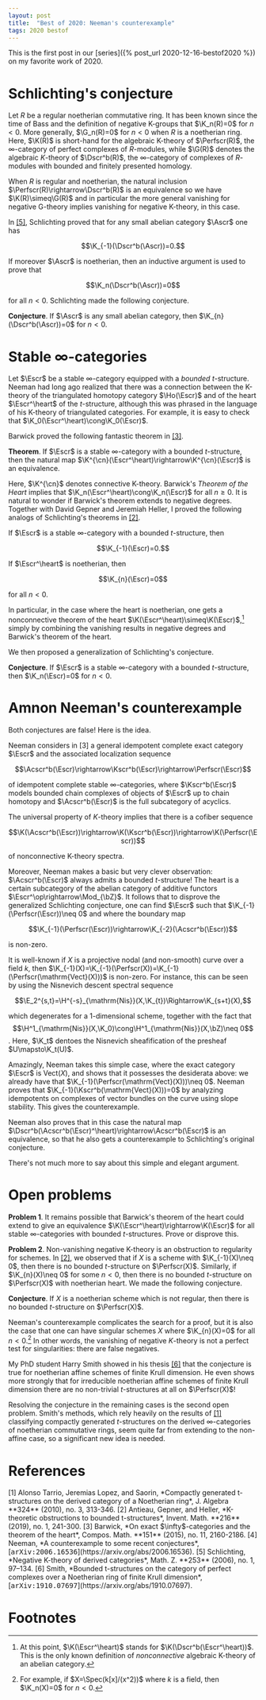 ```yaml
---
layout: post
title:  "Best of 2020: Neeman's counterexample"
tags: 2020 bestof
---
```

<div style="display:none">
$
\newcommand\A{\mathrm{A}}
\newcommand\E{\mathrm{E}}
\newcommand\G{\mathrm{G}}
\newcommand\H{\mathrm{H}}
\newcommand\K{\mathrm{K}}
\newcommand\L{\mathrm{L}}
\newcommand\M{\mathrm{M}}
\newcommand\Ascr{\mathcal{A}}
\newcommand\Cscr{\mathcal{C}}
\newcommand\Dscr{\mathcal{D}}
\newcommand\Escr{\mathcal{E}}
\newcommand\Kscr{\mathcal{K}}
\newcommand\Perfscr{\mathcal{P}\mathrm{erf}}
\newcommand\Acscr{\mathcal{A}\mathrm{c}}
\newcommand\heart{\heartsuit}
\newcommand\cn{\mathrm{cn}}
\newcommand\op{\mathrm{op}}
\newcommand\Ho{\mathrm{Ho}}
\newcommand\dR{\mathrm{dR}}
\newcommand\HH{\mathrm{HH}}
\newcommand\TC{\mathrm{TC}}
\newcommand{\bMap}{\mathbf{Map}}
\newcommand{\End}{\mathrm{End}}
\newcommand{\Mod}{\mathrm{Mod}}
\newcommand\bE{\mathbf{E}}
\newcommand\bZ{\mathbf{Z}}
\newcommand\bAM{\mathbf{AM}}
\newcommand\bLM{\mathbf{LM}}
\newcommand\Spec{\mathrm{Spec}}
$
</div>
This is the first post in our [series]({% post_url 2020-12-16-bestof2020 %}) on my favorite work of 2020.

# Schlichting's conjecture
Let $R$ be a regular noetherian commutative ring. It has been known since the
time of Bass and the definition of negative K-groups that $\K_n(R)=0$ for $n<0$. More generally, $\G_n(R)=0$ for $n<0$
when $R$ is a noetherian ring. Here, $\K(R)$ is short-hand for the algebraic
K-theory of $\Perfscr(R)$, the $\infty$-category of perfect complexes of
$R$-modules, while $\G(R)$ denotes the algebraic $K$-theory of $\Dscr^b(R)$,
the $\infty$-category of complexes of $R$-modules with bounded and finitely
presented homology.

When $R$ is regular and noetherian, the natural inclusion
$\Perfscr(R)\rightarrow\Dscr^b(R)$ is an equivalence so we have $\K(R)\simeq\G(R)$
and in particular the more general vanishing for negative G-theory implies
vanishing for negative K-theory, in this case.

In [\[5\]](#schlichting-negative), Schlichting proved that for any small abelian category
$\Ascr$ one has

$$\K_{-1}(\Dscr^b(\Ascr))=0.$$

If moreover $\Ascr$ is noetherian, then an inductive argument is used to prove
that

$$\K_n(\Dscr^b(\Ascr))=0$$

for all $n<0$.
Schlichting made the following conjecture.

**Conjecture**. If $\Ascr$ is any small abelian category, then
$\K_{n}(\Dscr^b(\Ascr))=0$ for $n<0$.



# Stable $\infty$-categories
Let $\Escr$ be a stable $\infty$-category equipped with a *bounded* $t$-structure. Neeman had long ago realized that there was a
connection between the K-theory of the triangulated homotopy category
$\Ho(\Escr)$ and of the heart $\Escr^\heart$ of the $t$-structure, although
this was phrased in the language of his K-theory of triangulated categories.
For example, it is easy to check that $\K_0(\Escr^\heart)\cong\K_0(\Escr)$.

Barwick proved the following fantastic theorem in [\[3\]](#barwick-negative).

**Theorem**. If $\Escr$ is a stable $\infty$-category with a bounded
$t$-structure, then the natural map
$\K^{\cn}(\Escr^\heart)\rightarrow\K^{\cn}(\Escr)$ is an equivalence.

Here, $\K^{\cn}$ denotes connective K-theory. Barwick's *Theorem of the Heart*
implies that $\K_n(\Escr^\heart)\cong\K_n(\Escr)$ for all $n\geq 0$.
It is natural to wonder if Barwick's theorem extends to negative degrees.
Together with David Gepner and Jeremiah Heller, I proved the following analogs
of Schlichting's theorems in [\[2\]](#agh).

If $\Escr$ is a stable $\infty$-category with a bounded $t$-structure, then

$$\K_{-1}(\Escr)=0.$$

If $\Escr^\heart$ is noetherian, then

$$\K_{n}(\Escr)=0$$

for all $n<0$.

In particular, in the case where the heart is noetherian, one gets a
nonconnective theorem of the heart $\K(\Escr^\heart)\simeq\K(\Escr)$,[^1] simply by
combining the vanishing results in negative degrees and Barwick's theorem of
the heart.

We then proposed a generalization of Schlichting's conjecture.

**Conjecture**. If $\Escr$ is a stable $\infty$-category with a bounded
$t$-structure, then $\K_n(\Escr)=0$ for $n<0$.



# Amnon Neeman's counterexample
Both conjectures are false! Here is the idea.

Neeman considers in [3] a general idempotent complete exact category $\Escr$ and the
associated localization sequence

$$\Acscr^b(\Escr)\rightarrow\Kscr^b(\Escr)\rightarrow\Perfscr(\Escr)$$

of idempotent complete stable $\infty$-categories, where $\Kscr^b(\Escr)$
models bounded chain complexes of objects of $\Escr$ up to chain homotopy and
$\Acscr^b(\Escr)$ is the full subcategory of acyclics.

The universal property of $K$-theory implies that there is a cofiber sequence

$$\K(\Acscr^b(\Escr))\rightarrow\K(\Kscr^b(\Escr))\rightarrow\K(\Perfscr(\Escr))$$

of nonconnective K-theory spectra.

Moreover, Neeman makes a basic but very clever observation: $\Acscr^b(\Escr)$
always admits a bounded $t$-structure! The heart is a certain subcategory of
the abelian category of additive functors $\Escr^\op\rightarrow\Mod_{\bZ}$.
It follows that to disprove the generalized Schlichting conjecture, one can
find $\Escr$ such that $\K_{-1}(\Perfscr(\Escr))\neq 0$ and where the boundary
map

$$\K_{-1}(\Perfscr(\Escr))\rightarrow\K_{-2}(\Acscr^b(\Escr))$$

is non-zero.

It is well-known if $X$ is a projective nodal (and non-smooth) curve over a
field $k$, then $\K_{-1}(X)=\K_{-1}(\Perfscr(X))=\K_{-1}(\Perfscr(\mathrm{Vect}(X)))$
is non-zero. For instance, this can be seen by using the Nisnevich descent
spectral sequence

$$\E_2^{s,t}=\H^{-s}_{\mathrm{Nis}}(X,\K_{t})\Rightarrow\K_{s+t}(X),$$

which degenerates for a $1$-dimensional scheme,
together with the fact that
$$\H^1_{\mathrm{Nis}}(X,\K_0)\cong\H^1_{\mathrm{Nis}}(X,\bZ)\neq 0$$. Here, $\K_t$
dentoes the Nisnevich sheafification of the presheaf $U\mapsto\K_t(U)$.

Amazingly, Neeman takes this simple case, where the exact category $\Escr$ is
$\mathrm{Vect}(X)$, and shows that it possesses the desiderata above: we already have
that $\K_{-1}(\Perfscr(\mathrm{Vect}(X)))\neq 0$. Neeman proves that
$\K_{-1}(\Kscr^b(\mathrm{Vect}(X)))=0$ by analyzing idempotents on complexes of
vector bundles on the curve using slope stability. This gives the
counterexample.

Neeman also proves that in this case the natural map
$\Dscr^b(\Acscr^b(\Escr)^\heart)\rightarrow\Acscr^b(\Escr)$ is an equivalence,
so that he also gets a counterexample to Schlichting's original conjecture.

There's not much more to say about this simple and elegant argument.



# Open problems

**Problem 1**.
It remains possible that Barwick's theorem of the heart could extend to give an
equivalence $\K(\Escr^\heart)\rightarrow\K(\Escr)$ for all stable
$\infty$-categories with bounded $t$-structures. Prove or disprove this.

**Problem 2**. Non-vanishing negative K-theory is an obstruction to regularity
for schemes. In [\[2\]](#abg), we observed that if $X$ is a scheme with
$\K_{-1}(X)\neq 0$, then there is no bounded $t$-structure on $\Perfscr(X)$.
Similarly, if $\K_{n}(X)\neq 0$ for some $n<0$, then there is no bounded
$t$-structure on $\Perfscr(X)$ with noetherian heart. We made the following
conjecture.

**Conjecture**. If $X$ is a noetherian scheme which is not regular, then there
is no bounded $t$-structure on $\Perfscr(X)$.

Neeman's counterexample complicates the search for a proof, but it is also the
case that one can have singular schemes $X$ where $\K_{n}(X)=0$ for all
$n<0$.[^2]
In other words, the vanishing of negative $K$-theory is not a perfect test for
singularities: there are false negatives.

My PhD student Harry Smith showed in his thesis [\[6\]](#smith) that the conjecture is
true for noetherian affine schemes of finite Krull dimension. He even shows more strongly that for irreducible
noetherian affine schemes of finite Krull dimension there are no non-trivial $t$-structures at all on $\Perfscr(X)$!

Resolving the conjecture in the remaining cases is the second open problem.
Smith's methods, which rely heavily on the results of [\[1\]](#atjls) classifying compactly generated $t$-structures on the derived $\infty$-categories of noetherian commutative rings, seem quite far from extending to the non-affine case, so a significant new idea is needed.

# References

<span id="atjls">
[1] Alonso Tarrio, Jeremias Lopez, and Saorin, *Compactly generated t-structures on
the derived category of a Noetherian ring*, J. Algebra **324** (2010), no. 3, 313-346.
</span>

<span id="agh">
[2] Antieau, Gepner, and Heller, *K-theoretic obstructions to bounded t-structures*, Invent. Math. **216** (2019), no. 1, 241-300.
</span>

<span id="barwick-heart">
[3] Barwick, *On exact $\infty$-categories and the theorem of the heart*, Compos. Math. **151** (2015), no. 11, 2160-2186.
</span>

<span id="neeman-counterexample">
[4] Neeman, *A counterexample to some recent conjectures*, [<tt>arXiv:2006.16536</tt>](https://arxiv.org/abs/2006.16536).
</span>

<span id="schlichting-negative">
[5] Schlichting, *Negative K-theory of derived categories*, Math. Z. **253** (2006), no. 1, 97–134.
</span>

<span id="smith">
[6] Smith, *Bounded t-structures on the category of perfect complexes over a
Noetherian ring of finite Krull dimension*,
[<tt>arXiv:1910.07697</tt>](https://arxiv.org/abs/1910.07697).
</span>

# Footnotes

[^1]: At this point, $\K(\Escr^\heart)$ stands for $\K(\Dscr^b(\Escr^\heart))$.  This is the only known definition of *nonconnective* algebraic K-theory of an abelian category.

[^2]: For example, if $X=\Spec(k[x]/(x^2))$ where $k$ is a field, then $\K_n(X)=0$ for $n<0$.
